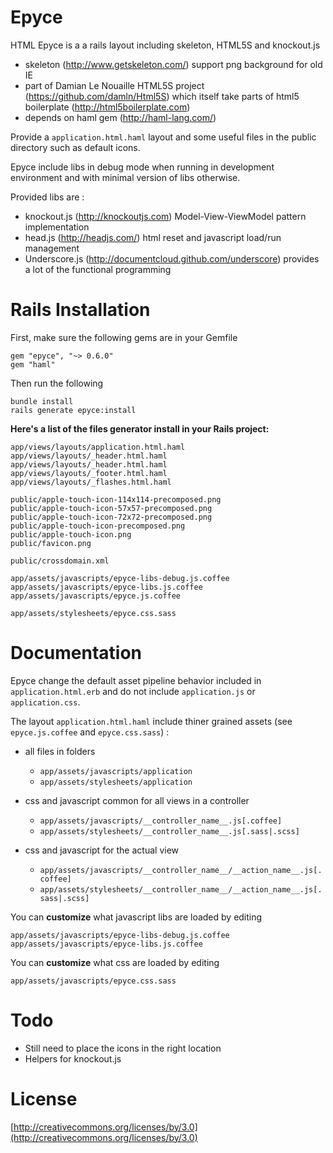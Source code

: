 Epyce
=====

HTML Epyce is a a rails layout including skeleton, HTML5S and knockout.js

* skeleton (http://www.getskeleton.com/)
  support png background for old IE
* part of Damian Le Nouaille HTML5S project (https://github.com/damln/Html5S) which itself take parts of html5 boilerplate (http://html5boilerplate.com)
* depends on haml gem (http://haml-lang.com/)

Provide a `application.html.haml` layout and some useful files in the public directory such as default icons.

Epyce include libs in debug mode when running in development environment and with minimal version of libs otherwise.

Provided libs are :

* knockout.js (http://knockoutjs.com)
  Model-View-ViewModel pattern implementation
* head.js (http://headjs.com/)
  html reset and javascript load/run management
* Underscore.js (http://documentcloud.github.com/underscore)
  provides a lot of the functional programming

Rails Installation
==================

First, make sure the following gems are in your Gemfile

    gem "epyce", "~> 0.6.0"
    gem "haml"

Then run the following

    bundle install
    rails generate epyce:install

**Here's a list of the files generator install in your Rails project:**

    app/views/layouts/application.html.haml
    app/views/layouts/_header.html.haml
    app/views/layouts/_header.html.haml
    app/views/layouts/_footer.html.haml
    app/views/layouts/_flashes.html.haml

    public/apple-touch-icon-114x114-precomposed.png
    public/apple-touch-icon-57x57-precomposed.png
    public/apple-touch-icon-72x72-precomposed.png
    public/apple-touch-icon-precomposed.png
    public/apple-touch-icon.png
    public/favicon.png

    public/crossdomain.xml

    app/assets/javascripts/epyce-libs-debug.js.coffee
    app/assets/javascripts/epyce-libs.js.coffee
    app/assets/javascripts/epyce.js.coffee

    app/assets/stylesheets/epyce.css.sass

Documentation
=============
Epyce change the default asset pipeline behavior included in `application.html.erb` and do not include `application.js` or `application.css`.

The layout `application.html.haml` include thiner grained assets (see `epyce.js.coffee` and `epyce.css.sass`) :

* all files in folders
    * `app/assets/javascripts/application`
    * `app/assets/stylesheets/application`

* css and javascript common for all views in a controller

    * `app/assets/javascripts/__controller_name__.js[.coffee]`
    * `app/assets/stylesheets/__controller_name__.js[.sass|.scss]`

* css and javascript for the actual view

    * `app/assets/javascripts/__controller_name__/__action_name__.js[.coffee]`
    * `app/assets/stylesheets/__controller_name__/__action_name__.js[.sass|.scss]`

You can **customize** what javascript libs are loaded by editing

    app/assets/javascripts/epyce-libs-debug.js.coffee
    app/assets/javascripts/epyce-libs.js.coffee

You can **customize** what css  are loaded by editing

    app/assets/javascripts/epyce.css.sass


Todo
====
* Still need to place the icons in the right location
* Helpers for knockout.js

License
=======
[http://creativecommons.org/licenses/by/3.0](http://creativecommons.org/licenses/by/3.0)

